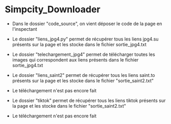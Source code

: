# Simpcity_Downloader

- Dans le dossier "code_source", on vient déposer le code de la page en l'inspectant

- Le dossier "liens_jpg4.py" permet de récupérer tous les liens jpg4.su présents sur la page et les stocke dans le fichier sortie_jpg4.txt

- Le dossier "telechargement_jpg4" permet de télécharger toutes les images qui correspondent aux liens présents dans le fichier sortie_jpg4.txt

- Le dossier "liens_saint2" permet de récupérer tous les liens saint.to présents sur la page et les stocke dans le fichier "sortie_saint2.txt"

- Le téléchargement n'est pas encore fait

- Le dossier "tiktok" permet de récupérer tous les liens tiktok présents sur la page et les stocke dans le fichier "sortie_saint2.txt"

- Le téléchargement n'est pas encore fait
